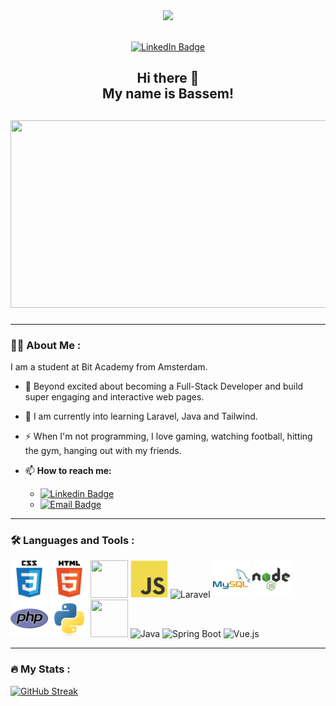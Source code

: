<div id="header" align="center">
  <img src="https://media.giphy.com/media/lP8xu5t2DLGG045H8F/giphy.gif" width="100"/>
</div>
<br/>
</div>

<p align="center">
  <a href="https://www.linkedin.com/in/bassem-ismail-767563237/">
      <img src="https://img.shields.io/badge/LinkedIn-blue?style=for-the-badge&logo=linkedin&logoColor=white" alt="LinkedIn Badge"/>
  </a>
<p/>

<h2 align="center"> Hi there 👋 <br/> My name is Bassem! <h2>

<div align="center">
  <img src="https://media.giphy.com/media/dWesBcTLavkZuG35MI/giphy.gif" width="600" height="300"/>
</div>
  
---

### :man_technologist: About Me :
  
  I am a student at Bit Academy from Amsterdam.
  
  - :telescope: Beyond excited about becoming a Full-Stack Developer and build super engaging and interactive web pages.

  - :seedling: I am currently into learning Laravel, Java and Tailwind.

  - :zap: When I'm not programming, I love gaming, watching football, hitting the gym, hanging out with my friends.

- :mailbox: **How to reach me:**
  - [![Linkedin Badge](https://img.shields.io/badge/-Bassem%20Ismail-blue?style=flat&logo=Linkedin&logoColor=white)](https://www.linkedin.com/in/bassem-ismail-767563237/)
  - [![Email Badge](https://img.shields.io/badge/-📧bassemismail79@gmail.com-blue?style=flat&logoColor=white)](mailto:bassemismail79@gmail.com)

  
---

### 🛠️ Languages and Tools :

<div>
  <div>
  <img src="https://raw.githubusercontent.com/devicons/devicon/master/icons/css3/css3-original-wordmark.svg" width="60" height="60"/>
  <img src="https://raw.githubusercontent.com/devicons/devicon/master/icons/html5/html5-original-wordmark.svg" width="60" height="60"/>
  <img src="https://www.vectorlogo.zone/logos/git-scm/git-scm-icon.svg" width="60" height="60"/>
  <img src="https://raw.githubusercontent.com/devicons/devicon/master/icons/javascript/javascript-original.svg" width="60" height="60"/>
  <img src="https://cdn.jsdelivr.net/gh/devicons/devicon@v2.15.1/icons/laravel/laravel-plain-wordmark.svg" width="60" height="60" alt="Laravel" />
  <img src="https://raw.githubusercontent.com/devicons/devicon/master/icons/mysql/mysql-original-wordmark.svg" width="60" height="60"/>
  <img src="https://raw.githubusercontent.com/devicons/devicon/master/icons/nodejs/nodejs-original-wordmark.svg" width="60" height="60"/>
  <img src="https://raw.githubusercontent.com/devicons/devicon/master/icons/php/php-original.svg" width="60" height="60"/>
  <img src="https://raw.githubusercontent.com/devicons/devicon/master/icons/python/python-original.svg" width="60" height="60"/>
  <img src="https://www.vectorlogo.zone/logos/tailwindcss/tailwindcss-icon.svg" width="60" height="60"/>
  <img src="https://cdn.jsdelivr.net/gh/devicons/devicon@v2.15.1/icons/java/java-original-wordmark.svg" width="60" height="60" alt="Java" />
  <img src="https://cdn.jsdelivr.net/gh/devicons/devicon@v2.15.1/icons/spring/spring-original-wordmark.svg" width="60" height="60" alt="Spring Boot" />
  <img src="https://cdn.jsdelivr.net/gh/devicons/devicon@v2.15.1/icons/vuejs/vuejs-original-wordmark.svg" width="60" height="60" alt="Vue.js" />

</div>

</div>

 ---

### :fire: My Stats :
  [![GitHub Streak](http://github-readme-streak-stats.herokuapp.com?user=bassem1144&theme=highcontrast&mode=weekly)](https://git.io/streak-stats)
  
